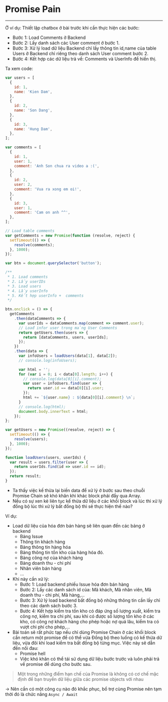 # Promise Pain

---

Ở ví dụ: Thiết lập chatbox ở bài trước khi cần thực hiện các bước:

- Bước 1: Load Comments ở Backend
- Bước 2: Lấy danh sách các User comment ở bước 1.
- Bước 3: Xử lý load dữ liệu Backend chỉ lấy thông tin id,name của table Users ở Backend chỉ riêng theo danh sách User comment bước 2.
- Bước 4: Kết hợp các dữ liệu trả về: Comments và UserInfo để hiển thị.

Ta xem code:

```js
var users = [
  {
    id: 1,
    name: 'Kien Dam',
  },
  {
    id: 2,
    name: 'Son Dang',
  },
  {
    id: 3,
    name: 'Hung Dam',
  },
];

var comments = [
  {
    id: 1,
    user: 1,
    comment: 'Anh Son chua ra video a :(',
  },
  {
    id: 2,
    user: 2,
    comment: 'Vua ra xong em oi!',
  },
  {
    id: 3,
    user: 1,
    comment: 'Cam on anh ^^',
  },
];

// Load table comments
var getComments = new Promise(function (resolve, reject) {
  setTimeout(() => {
    resolve(comments);
  }, 1000);
});

var btn = document.querySelector('button');

/**
 * 1. Load comments
 * 2. Lấy userIDs
 * 3. Load users
 * 4. Lấy userInfo
 * 5. Kết hợp userInfo +  comments
 */

btn.onclick = () => {
  getComments
    .then(dataComments => {
      var userIds = dataComments.map(comment => comment.user);
      // Loađ infor user trong mảng User Comments
      return getUsers.then(users => {
        return [dataComments, users, userIds];
      });
    })
    .then(data => {
      var infoUsers = loadUsers(data[1], data[2]);
      // console.log(infoUsers);

      var html = '';
      for (var i = 0; i < data[0].length; i++) {
        // console.log(data[0][i].comment);
        var user = infoUsers.find(user => {
          return user.id == data[0][i].user;
        });
        html += `${user.name} : ${data[0][i].comment} \n`;
      }
      // console.log(html);
      document.body.innerText = html;
    });
};

var getUsers = new Promise((resolve, reject) => {
  setTimeout(() => {
    resolve(users);
  }, 1000);
});

function loadUsers(users, userIds) {
  var result = users.filter(user => {
    return userIds.find(id => user.id == id);
  });
  return result;
}
```

- Ta thấy việc kế thừa lại biến data để xử lý ở bước sau theo chuỗi Promise Chain sẽ khó khăn khi khác block phải đẩy qua Array.
- Nếu có sự xen kẻ liên tục kế thừa dữ liệu ở các khối block và lúc thì xử lý đồng bộ lúc thì xử lý bất đồng bộ thì sẽ thực hiện thế nào?

Ví dụ: 
- Load dữ liệu của hóa đơn bán hàng sẽ liên quan đến các bảng ở backend 
    - Bảng Issue
    - Thông tin khách hàng
    - Bảng thông tin hàng hóa
    - Bảng thông tin tồn kho của hàng hóa đó.
    - Bảng công nợ của khách hàng
    - Bảng doanh thu - chi phí
    - Nhân viên bán hàng
    - ...
- Khi này cần xử lý:
    - Bước 1: Load backend phiếu Issue hóa đơn bán hàng
    - Bước 2: Lấy các danh sách id của: Mã khách, Mã nhân viên, Mã doanh thu - chi phí, Mã hàng,...
    - Bước 3: Xử lý load backend bất đồng bộ những thông tin cần lấy chỉ theo các danh sách bước 3.
    - Bước 4: Kết hợp kiểm tra tồn kho có đáp ứng số lượng xuất, kiểm tra công nợ, kiểm tra chi phí, sau khi có được số lượng tồn kho ở các kho, có công nợ khách hàng cho phép hoặc nợ quá lâu, kiểm tra có vượt chi phí cho phép,...
- Bài toán sẽ rất phức tạp nếu chỉ dùng Promise Chain ở các khối block cần return một promise để có thể vừa Đồng bộ theo luồng có kế thừa dữ liệu, vừa đôi khi load kiểm tra bất đồng bộ từng mục. Việc này sẽ dẫn đến nối đau:
    - Promise hell
    - Việc khó khăn có thể tái sử dụng dữ liệu bước trước và luôn phải trả về promise để dùng cho bước sau.
> Một trong những điểm hạn chế của Promise là không có cơ chế mặc định để bạn truyền dữ liệu giữa các promise objects với nhau

-> Nên cần có một công cụ nào đó khắc phục, bổ trợ cùng Promise nên tạm thời đó là chức năng `Async / Await`